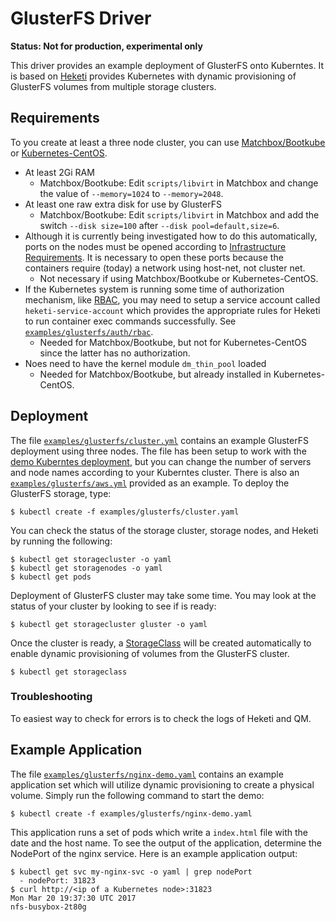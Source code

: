 # GlusterFS Driver

**Status: Not for production, experimental only**

This driver provides an example deployment of GlusterFS onto Kuberntes.  It
is based on [Heketi](https://github.com/heketi/heketi) provides Kubernetes
with dynamic provisioning of GlusterFS volumes from multiple storage clusters.

## Requirements

To you create at least a three node cluster, you can use
[Matchbox/Bootkube](https://github.com/coreos/matchbox/blob/master/Documentation/bootkube.md)
or
[Kubernetes-CentOS](https://github.com/lpabon/kubernetes-centos).

* At least 2Gi RAM
    * Matchbox/Bootkube: Edit `scripts/libvirt` in Matchbox and change the value
      of `--memory=1024` to `--memory=2048`.
* At least one raw extra disk for use by GlusterFS
    * Matchbox/Bootkube: Edit `scripts/libvirt` in Matchbox and add the switch
      `--disk size=100` after `--disk pool=default,size=6`.
* Although it is currently being investigated how to do this automatically,
ports on the nodes must be opened according to [Infrastructure Requirements](https://github.com/gluster/gluster-kubernetes/blob/master/docs/setup-guide.md#infrastructure-requirements).
It is necessary to open these ports because the containers require (today) a network
using host-net, not cluster net.
    * Not necessary if using Matchbox/Bootkube or Kubernetes-CentOS.
* If the Kubernetes system is running some time of authorization mechanism,
like [RBAC](https://kubernetes.io/docs/admin/authorization/), you may need to setup
a service account called `heketi-service-account` which provides the appropriate
rules for Heketi to run container exec commands successfully. See
[`examples/glusterfs/auth/rbac`](https://github.com/coreos/quartermaster/tree/master/examples/glusterfs/auth/rbac).
    * Needed for Matchbox/Bootkube, but not for Kubernetes-CentOS since the latter has no authorization.
* Noes need to have the kernel module `dm_thin_pool` loaded
    * Needed for Matchbox/Bootkube, but already installed in Kubernetes-CentOS.

## Deployment

The file [`examples/glusterfs/cluster.yml`](https://github.com/lpabon/quartermaster/blob/master/examples/glusterfs/cluster.yaml)
contains an example GlusterFS deployment using three nodes.  The file has been setup to
work with the [demo Kuberntes deployment](https://github.com/lpabon/kubernetes-centos),
but you can change the number of servers and node names according to your Kuberntes
cluster. There is also an [`examples/glusterfs/aws.yml`](https://github.com/lpabon/quartermaster/blob/master/examples/glusterfs/aws.yaml)
provided as an example. To deploy the GlusterFS storage, type:

```
$ kubectl create -f examples/glusterfs/cluster.yaml
```

You can check the status of the storage cluster, storage nodes, and Heketi by
running the following:

```
$ kubectl get storagecluster -o yaml
$ kubectl get storagenodes -o yaml
$ kubectl get pods
```

Deployment of GlusterFS cluster may take some time.  You may look at the status
of your cluster by looking to see if is ready:

```
$ kubectl get storagecluster gluster -o yaml
```

Once the cluster is ready, a [StorageClass](https://kubernetes.io/docs/user-guide/persistent-volumes/#storageclasses)
will be created automatically to enable dynamic provisioning of volumes from
the GlusterFS cluster.

```
$ kubectl get storageclass
```

### Troubleshooting

To easiest way to check for errors is to check the logs of Heketi and QM.

## Example Application

The file [`examples/glusterfs/nginx-demo.yaml`](https://github.com/coreos/quartermaster/blob/master/examples/glusterfs/nginx-demo.yaml)
contains an example application set which will utilize dynamic provisioning to
create a physical volume. Simply run the following command to start the demo:

```
$ kubectl create -f examples/glusterfs/nginx-demo.yaml
```

This application runs a set of pods which write a `index.html` file with the
date and the host name. To see the output of the application, determine the NodePort
of the nginx service. Here is an example application output:

```
$ kubectl get svc my-nginx-svc -o yaml | grep nodePort
  - nodePort: 31823
$ curl http://<ip of a Kubernetes node>:31823
Mon Mar 20 19:37:30 UTC 2017
nfs-busybox-2t80g
```
